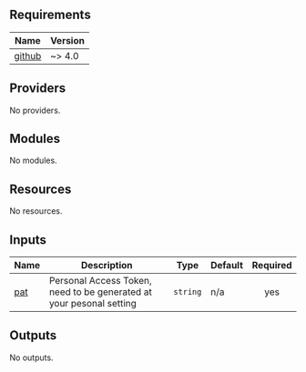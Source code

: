 ## Requirements

| Name | Version |
|------|---------|
| <a name="requirement_github"></a> [github](#requirement\_github) | ~> 4.0 |

## Providers

No providers.

## Modules

No modules.

## Resources

No resources.

## Inputs

| Name | Description | Type | Default | Required |
|------|-------------|------|---------|:--------:|
| <a name="input_pat"></a> [pat](#input\_pat) | Personal Access Token, need to be generated at your pesonal setting | `string` | n/a | yes |

## Outputs

No outputs.
